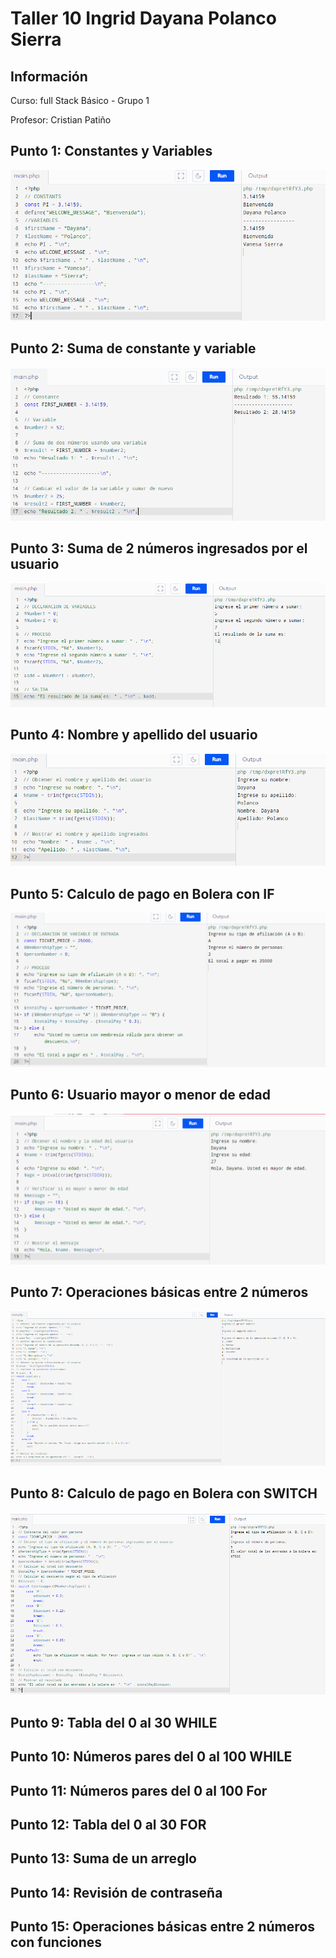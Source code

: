 <h1>Taller 10 Ingrid Dayana Polanco Sierra</h1>

<h2> Información</h2>
<p>Curso: full Stack Básico - Grupo 1 </p>
<p>Profesor: Cristian Patiño</p>

<h2> Punto 1: Constantes y Variables</h2>
<img src="./public/images/image-1.PNG">
<h2> Punto 2: Suma de constante y variable</h2>
<img src="./public/images/image-2.PNG">
<h2> Punto 3: Suma de 2 números ingresados por el usuario</h2>
<img src="./public/images/image-3.PNG">
<h2> Punto 4: Nombre y apellido del usuario</h2>
<img src="./public/images/image-4.PNG">
<h2> Punto 5: Calculo de pago en Bolera con IF</h2>
<img src="./public/images/image-5.PNG">
<h2> Punto 6: Usuario mayor o menor de edad</h2>
<img src="./public/images/image-6.PNG">
<h2> Punto 7: Operaciones básicas entre 2 números</h2>
<img src="./public/images/image-7.PNG">
<h2> Punto 8: Calculo de pago en Bolera con SWITCH</h2>
<img src="./public/images/image-8.PNG">
<h2> Punto 9: Tabla del 0 al 30 WHILE</h2>

<h2> Punto 10: Números pares del 0 al 100 WHILE</h2>

<h2> Punto 11: Números pares del 0 al 100 For</h2>

<h2> Punto 12: Tabla del 0 al 30 FOR</h2>

<h2> Punto 13: Suma de un arreglo</h2>

<h2> Punto 14: Revisión de contraseña</h2>

<h2> Punto 15: Operaciones básicas entre 2 números con funciones</h2>